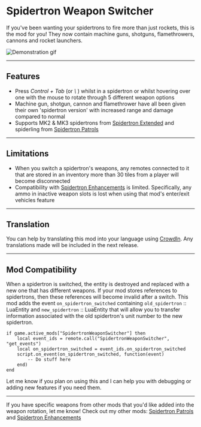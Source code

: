 Spidertron Weapon Switcher
==================

If you've been wanting your spidertrons to fire more than just rockets, this is the mod for you! They now contain machine guns, shotguns, flamethrowers, cannons and rocket launchers.

![Demonstration gif](https://i.imgur.com/hdvItFc.gif)

-----
Features
-----

- Press *Control + Tab* (or *\\* ) whilst in a spidertron or whilst hovering over one with the mouse to rotate through 5 different weapon options
- Machine gun, shotgun, cannon and flamethrower have all been given their own 'spidertron version' with increased range and damage compared to normal
- Supports MK2 & MK3 spidertrons from [Spidertron Extended](https://mods.factorio.com/mod/spidertron-extended) and spiderling from [Spidertron Patrols](https://mods.factorio.com/mod/SpidertronPatrols)

-----
Limitations
-----

- When you switch a spidertron's weapons, any remotes connected to it that are stored in an inventory more than 30 tiles from a player will become disconnected
- Compatibility with [Spidertron Enhancements](https://mods.factorio.com/mod/SpidertronEnhancements) is limited. Specifically, any ammo in inactive weapon slots is lost when using that mod's enter/exit vehicles feature 

-----
Translation
-----

You can help by translating this mod into your language using [CrowdIn](https://crowdin.com/project/factorio-mods-localization). Any translations made will be included in the next release.

-----
Mod Compatibility
-----
When a spidertron is switched, the entity is destroyed and replaced with a new one that has different weapons. If your mod stores references to spidertrons, then these references will become invalid after a switch. This mod adds the event `on_spidertron_switched` containing `old_spidertron` :: LuaEntity and `new_spidertron` :: LuaEntity that will allow you to transfer information associated with the old spidertron's unit number to the new spidertron.
```
if game.active_mods["SpidertronWeaponSwitcher"] then
    local event_ids = remote.call("SpidertronWeaponSwitcher", "get_events")
    local on_spidertron_switched = event_ids.on_spidertron_switched
    script.on_event(on_spidertron_switched, function(event)
        -- Do stuff here
    end)
end
```

Let me know if you plan on using this and I can help you with debugging or adding new features if you need them.

-----

If you have specific weapons from other mods that you'd like added into the weapon rotation, let me know!
Check out my other mods: [Spidertron Patrols](https://mods.factorio.com/mod/SpidertronPatrols) and [Spidertron Enhancements](https://mods.factorio.com/mod/SpidertronEnhancements)